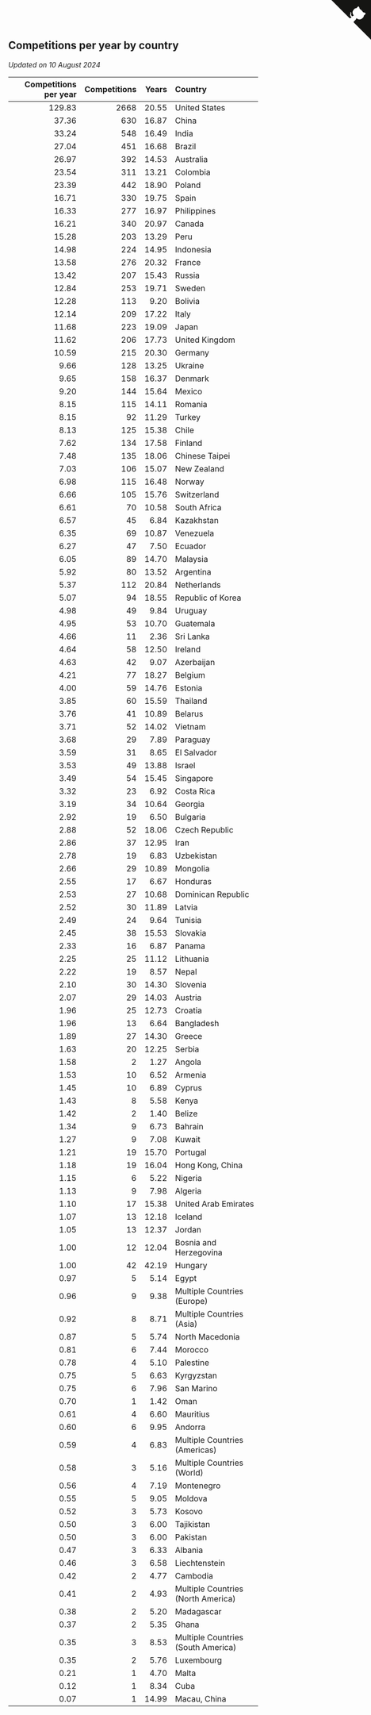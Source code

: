 ## Competitions per year by country

*Updated on 10 August 2024*

| Competitions per year | Competitions | Years | Country |
| ---: | ---: | ---: | :--- |
| 129.83 | 2668 | 20.55 | United States |
| 37.36 | 630 | 16.87 | China |
| 33.24 | 548 | 16.49 | India |
| 27.04 | 451 | 16.68 | Brazil |
| 26.97 | 392 | 14.53 | Australia |
| 23.54 | 311 | 13.21 | Colombia |
| 23.39 | 442 | 18.90 | Poland |
| 16.71 | 330 | 19.75 | Spain |
| 16.33 | 277 | 16.97 | Philippines |
| 16.21 | 340 | 20.97 | Canada |
| 15.28 | 203 | 13.29 | Peru |
| 14.98 | 224 | 14.95 | Indonesia |
| 13.58 | 276 | 20.32 | France |
| 13.42 | 207 | 15.43 | Russia |
| 12.84 | 253 | 19.71 | Sweden |
| 12.28 | 113 | 9.20 | Bolivia |
| 12.14 | 209 | 17.22 | Italy |
| 11.68 | 223 | 19.09 | Japan |
| 11.62 | 206 | 17.73 | United Kingdom |
| 10.59 | 215 | 20.30 | Germany |
| 9.66 | 128 | 13.25 | Ukraine |
| 9.65 | 158 | 16.37 | Denmark |
| 9.20 | 144 | 15.64 | Mexico |
| 8.15 | 115 | 14.11 | Romania |
| 8.15 | 92 | 11.29 | Turkey |
| 8.13 | 125 | 15.38 | Chile |
| 7.62 | 134 | 17.58 | Finland |
| 7.48 | 135 | 18.06 | Chinese Taipei |
| 7.03 | 106 | 15.07 | New Zealand |
| 6.98 | 115 | 16.48 | Norway |
| 6.66 | 105 | 15.76 | Switzerland |
| 6.61 | 70 | 10.58 | South Africa |
| 6.57 | 45 | 6.84 | Kazakhstan |
| 6.35 | 69 | 10.87 | Venezuela |
| 6.27 | 47 | 7.50 | Ecuador |
| 6.05 | 89 | 14.70 | Malaysia |
| 5.92 | 80 | 13.52 | Argentina |
| 5.37 | 112 | 20.84 | Netherlands |
| 5.07 | 94 | 18.55 | Republic of Korea |
| 4.98 | 49 | 9.84 | Uruguay |
| 4.95 | 53 | 10.70 | Guatemala |
| 4.66 | 11 | 2.36 | Sri Lanka |
| 4.64 | 58 | 12.50 | Ireland |
| 4.63 | 42 | 9.07 | Azerbaijan |
| 4.21 | 77 | 18.27 | Belgium |
| 4.00 | 59 | 14.76 | Estonia |
| 3.85 | 60 | 15.59 | Thailand |
| 3.76 | 41 | 10.89 | Belarus |
| 3.71 | 52 | 14.02 | Vietnam |
| 3.68 | 29 | 7.89 | Paraguay |
| 3.59 | 31 | 8.65 | El Salvador |
| 3.53 | 49 | 13.88 | Israel |
| 3.49 | 54 | 15.45 | Singapore |
| 3.32 | 23 | 6.92 | Costa Rica |
| 3.19 | 34 | 10.64 | Georgia |
| 2.92 | 19 | 6.50 | Bulgaria |
| 2.88 | 52 | 18.06 | Czech Republic |
| 2.86 | 37 | 12.95 | Iran |
| 2.78 | 19 | 6.83 | Uzbekistan |
| 2.66 | 29 | 10.89 | Mongolia |
| 2.55 | 17 | 6.67 | Honduras |
| 2.53 | 27 | 10.68 | Dominican Republic |
| 2.52 | 30 | 11.89 | Latvia |
| 2.49 | 24 | 9.64 | Tunisia |
| 2.45 | 38 | 15.53 | Slovakia |
| 2.33 | 16 | 6.87 | Panama |
| 2.25 | 25 | 11.12 | Lithuania |
| 2.22 | 19 | 8.57 | Nepal |
| 2.10 | 30 | 14.30 | Slovenia |
| 2.07 | 29 | 14.03 | Austria |
| 1.96 | 25 | 12.73 | Croatia |
| 1.96 | 13 | 6.64 | Bangladesh |
| 1.89 | 27 | 14.30 | Greece |
| 1.63 | 20 | 12.25 | Serbia |
| 1.58 | 2 | 1.27 | Angola |
| 1.53 | 10 | 6.52 | Armenia |
| 1.45 | 10 | 6.89 | Cyprus |
| 1.43 | 8 | 5.58 | Kenya |
| 1.42 | 2 | 1.40 | Belize |
| 1.34 | 9 | 6.73 | Bahrain |
| 1.27 | 9 | 7.08 | Kuwait |
| 1.21 | 19 | 15.70 | Portugal |
| 1.18 | 19 | 16.04 | Hong Kong, China |
| 1.15 | 6 | 5.22 | Nigeria |
| 1.13 | 9 | 7.98 | Algeria |
| 1.10 | 17 | 15.38 | United Arab Emirates |
| 1.07 | 13 | 12.18 | Iceland |
| 1.05 | 13 | 12.37 | Jordan |
| 1.00 | 12 | 12.04 | Bosnia and Herzegovina |
| 1.00 | 42 | 42.19 | Hungary |
| 0.97 | 5 | 5.14 | Egypt |
| 0.96 | 9 | 9.38 | Multiple Countries (Europe) |
| 0.92 | 8 | 8.71 | Multiple Countries (Asia) |
| 0.87 | 5 | 5.74 | North Macedonia |
| 0.81 | 6 | 7.44 | Morocco |
| 0.78 | 4 | 5.10 | Palestine |
| 0.75 | 5 | 6.63 | Kyrgyzstan |
| 0.75 | 6 | 7.96 | San Marino |
| 0.70 | 1 | 1.42 | Oman |
| 0.61 | 4 | 6.60 | Mauritius |
| 0.60 | 6 | 9.95 | Andorra |
| 0.59 | 4 | 6.83 | Multiple Countries (Americas) |
| 0.58 | 3 | 5.16 | Multiple Countries (World) |
| 0.56 | 4 | 7.19 | Montenegro |
| 0.55 | 5 | 9.05 | Moldova |
| 0.52 | 3 | 5.73 | Kosovo |
| 0.50 | 3 | 6.00 | Tajikistan |
| 0.50 | 3 | 6.00 | Pakistan |
| 0.47 | 3 | 6.33 | Albania |
| 0.46 | 3 | 6.58 | Liechtenstein |
| 0.42 | 2 | 4.77 | Cambodia |
| 0.41 | 2 | 4.93 | Multiple Countries (North America) |
| 0.38 | 2 | 5.20 | Madagascar |
| 0.37 | 2 | 5.35 | Ghana |
| 0.35 | 3 | 8.53 | Multiple Countries (South America) |
| 0.35 | 2 | 5.76 | Luxembourg |
| 0.21 | 1 | 4.70 | Malta |
| 0.12 | 1 | 8.34 | Cuba |
| 0.07 | 1 | 14.99 | Macau, China |


<a href="https://github.com/jonatanklosko/wca_statistics" class="github-corner" aria-label="View source on Github"><svg width="80" height="80" viewBox="0 0 250 250" style="fill:#151513; color:#fff; position: absolute; top: 0; border: 0; right: 0;" aria-hidden="true"><path d="M0,0 L115,115 L130,115 L142,142 L250,250 L250,0 Z"></path><path d="M128.3,109.0 C113.8,99.7 119.0,89.6 119.0,89.6 C122.0,82.7 120.5,78.6 120.5,78.6 C119.2,72.0 123.4,76.3 123.4,76.3 C127.3,80.9 125.5,87.3 125.5,87.3 C122.9,97.6 130.6,101.9 134.4,103.2" fill="currentColor" style="transform-origin: 130px 106px;" class="octo-arm"></path><path d="M115.0,115.0 C114.9,115.1 118.7,116.5 119.8,115.4 L133.7,101.6 C136.9,99.2 139.9,98.4 142.2,98.6 C133.8,88.0 127.5,74.4 143.8,58.0 C148.5,53.4 154.0,51.2 159.7,51.0 C160.3,49.4 163.2,43.6 171.4,40.1 C171.4,40.1 176.1,42.5 178.8,56.2 C183.1,58.6 187.2,61.8 190.9,65.4 C194.5,69.0 197.7,73.2 200.1,77.6 C213.8,80.2 216.3,84.9 216.3,84.9 C212.7,93.1 206.9,96.0 205.4,96.6 C205.1,102.4 203.0,107.8 198.3,112.5 C181.9,128.9 168.3,122.5 157.7,114.1 C157.9,116.9 156.7,120.9 152.7,124.9 L141.0,136.5 C139.8,137.7 141.6,141.9 141.8,141.8 Z" fill="currentColor" class="octo-body"></path></svg></a><style>.github-corner:hover .octo-arm{animation:octocat-wave 560ms ease-in-out}@keyframes octocat-wave{0%,100%{transform:rotate(0)}20%,60%{transform:rotate(-25deg)}40%,80%{transform:rotate(10deg)}}@media (max-width:500px){.github-corner:hover .octo-arm{animation:none}.github-corner .octo-arm{animation:octocat-wave 560ms ease-in-out}}</style>
